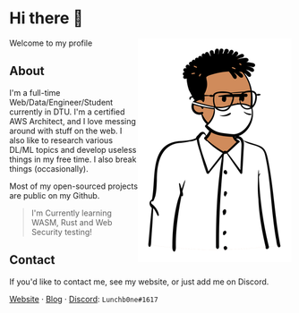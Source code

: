 # Hi there 👋
[<img align="right" src="lunchgraphic.png">](https://www.youtube.com/watch?v=dQw4w9WgXcQ)
Welcome to my profile

## About
I'm a full-time Web/Data/Engineer/Student currently in DTU. I'm a certified AWS Architect, and I love messing around with stuff on the web. I also like to research various DL/ML topics and develop useless things in my free time.
I also break things (occasionally).

Most of my open-sourced projects are public on my Github.

> I'm Currently learning WASM, Rust and Web Security testing!
## Contact
If you'd like to contact me, see my website, or just add me on Discord.

[Website](lunchb0ne.me)     ·     [Blog](blog.lunchb0ne.me)     ·     [Discord](discord.com/channels/@me): `Lunchb0ne#1617`
